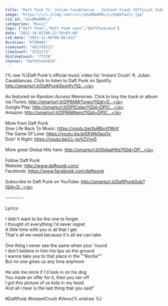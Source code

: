 ```yaml
---
title: "Daft Punk ft. Julian Casablancas - Instant Crush (Official Video)"
image: "https:\/\/i.ytimg.com\/vi\/a5uQMwRMHcs\/hqdefault.jpg"
vid_id: "a5uQMwRMHcs"
categories: "Music"
tags: ["Daft Punk","Daft Punk vevo","DaftPunkvevo"]
date: "2021-10-01T06:23:59+03:00"
vid_date: "2013-12-06T08:00:01Z"
duration: "PT5M40S"
viewcount: "491745521"
likeCount: "2531173"
dislikeCount: "77370"
channel: "DaftPunkVEVO"
---
```

{% raw %}Daft Punk's official music video for 'Instant Crush' ft. Julian Casablancas. Click to listen to Daft Punk on Spotify: <a rel="nofollow" target="blank" href="http://smarturl.it/DaftPunkSpotify?IQ...">http://smarturl.it/DaftPunkSpotify?IQ...</a><br /><br />As featured on Random Access Memories. Click to buy the track or album via iTunes: <a rel="nofollow" target="blank" href="http://smarturl.it/DPRAMiTunes?IQid=D...">http://smarturl.it/DPRAMiTunes?IQid=D...</a><br />Google Play: <a rel="nofollow" target="blank" href="http://smarturl.it/DPICplay?IQid=DPIC...">http://smarturl.it/DPICplay?IQid=DPIC...</a><br />Amazon: <a rel="nofollow" target="blank" href="http://smarturl.it/DPRAMamz?IQid=DPIC...">http://smarturl.it/DPRAMamz?IQid=DPIC...</a><br /><br />More from Daft Punk<br />Give Life Back To Music: <a rel="nofollow" target="blank" href="https://youtu.be/IluRBvnYMoY">https://youtu.be/IluRBvnYMoY</a><br />The Game Of Love: <a rel="nofollow" target="blank" href="https://youtu.be/ajGKWk0auOc">https://youtu.be/ajGKWk0auOc</a><br />Doin' It Right: <a rel="nofollow" target="blank" href="https://youtu.be/LL-gyhZVvx0">https://youtu.be/LL-gyhZVvx0</a><br /><br />More great Global Hits here: <a rel="nofollow" target="blank" href="http://smarturl.it/GlobalHits?IQid=DP...">http://smarturl.it/GlobalHits?IQid=DP...</a><br /><br />Follow Daft Punk<br />Website: <a rel="nofollow" target="blank" href="http://www.daftpunk.com/">http://www.daftpunk.com/</a><br />Facebook: <a rel="nofollow" target="blank" href="https://www.facebook.com/daftpunk">https://www.facebook.com/daftpunk</a><br /><br />Subscribe to Daft Punk on YouTube: <a rel="nofollow" target="blank" href="http://smarturl.it/DaftPunkSub?IQid=D...">http://smarturl.it/DaftPunkSub?IQid=D...</a><br /><br />---------<br /><br />Lyrics:<br /><br />I didn't want to be the one to forget<br />I thought of everything I'd never regret<br />A little time with you is all that I get<br />That's all we need because it's all we can take<br /><br />One thing I never see the same when your 'round<br />I don't believe in him-his lips on the ground<br />I wanna take you to that place in the &quot;&quot;Roche&quot;&quot;<br />But no one gives us any time anymore<br /><br />He ask me once if I'd look in on his dog<br />You made an offer for it, then you ran off<br />I got this picture of us kids in my head<br />And all I hear is the last thing that you said&quot;<br /><br />#DaftPunk #InstantCrush #Vevo{% endraw %}
